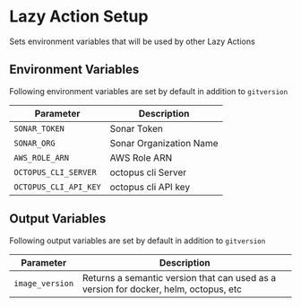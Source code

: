 # Lazy Action Setup

Sets environment variables that will be used by other Lazy Actions

## Environment Variables

Following environment variables are set by default in addition to `gitversion`

| Parameter             | Description             |
| --------------------- | ----------------------- |
| `SONAR_TOKEN`         | Sonar Token             |
| `SONAR_ORG`           | Sonar Organization Name |
| `AWS_ROLE_ARN`        | AWS Role ARN            |
| `OCTOPUS_CLI_SERVER`  | octopus cli Server      |
| `OCTOPUS_CLI_API_KEY` | octopus cli API key     |

## Output Variables

Following output variables are set by default in addition to `gitversion`

| Parameter       | Description                                                                          |
| --------------- | ------------------------------------------------------------------------------------ |
| `image_version` | Returns a semantic version that can used as a version for docker, helm, octopus, etc |
